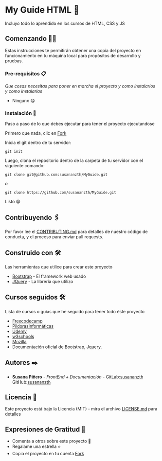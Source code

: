 # My Guide HTML 🙋

Incluyo todo lo aprendido en los cursos de HTML, CSS y JS

## Comenzando 💪🚀

Estas instrucciones te permitirán obtener una copia del proyecto en funcionamiento en tu máquina local para propósitos de desarrollo y pruebas.

### Pre-requisitos 📋

_Que cosas necesitas para poner en marcha el proyecto y como instalarlos y como instalarlas_

* Ninguno 😋

### Instalación 🔧

Paso a paso de lo que debes ejecutar para tener el proyecto ejecutandose

Primero que nada, clic en [Fork](https://github.com/susananzth/MyGuide/fork)

Inicia el git dentro de tu servidor:
```
git init
```

Luego, clona el repositorio dentro de la carpeta de tu servidor con el siguiente comando:
```
git clone git@github.com:susananzth/MyGuide.git
```
_o_
```
git clone https://github.com/susananzth/MyGuide.git
```

Listo 😁

## Contribuyendo 🖇️

Por favor lee el [CONTRIBUTING.md](url) para detalles de nuestro código de conducta, y el proceso para enviar pull requests.

## Construido con 🛠️

Las herramientas que utilice para crear este proyecto

* [Bootstrap](https://getbootstrap.com/docs/4.5/getting-started/introduction/) - El framework web usado
* [JQuery](https://jquery.com/download/) - La librería que utilizo

## Cursos seguidos 🛠️

Lista de cursos o guías que he seguido para tener todo éste proyecto

* [Freecodecamp](https://www.freecodecamp.org/learn/)
* [PildorasInformáticas](https://www.youtube.com/watch?v=QC9_8nRNNHA&list=PLU8oAlHdN5BnX63lyAeV0LzLnpGudgRrK)
* [Udemy](https://www.udemy.com/course/curso-de-desarrollo-web-con-html-css-y-javascript/learn/lecture/18055297#overview)
* [w3schools](https://www.w3schools.com/html/)
* [Mozilla](https://developer.mozilla.org/es/docs/HTML/HTML5)
* Documentación oficial de Bootstrap, Jquery.

## Autores ✒️

* **Susana Piñero** - *FrontEnd + Documentación* - GitLab:[susananzth](https://gitlab.com/susananzth) GitHub:[susananzth](https://github.com/susananzth)

## Licencia 📄

Este proyecto está bajo la Licencia (MIT) - mira el archivo [LICENSE.md](url) para detalles

## Expresiones de Gratitud 🎁

* Comenta a otros sobre este proyecto 📢
* Regalame una estrella ⭐
* Copia el proyecto en tu cuenta [Fork](https://github.com/susananzth/MyGuide/fork)
